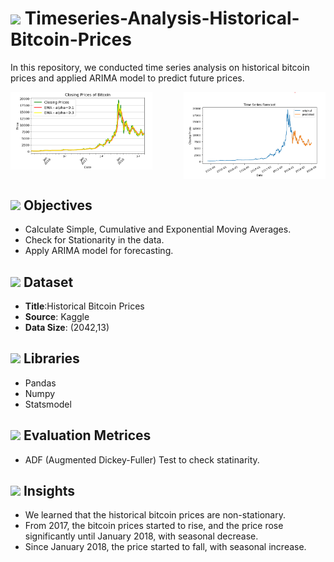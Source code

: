 # <img src="https://cdn-icons-png.flaticon.com/128/18492/18492156.png" width=20/> Timeseries-Analysis-Historical-Bitcoin-Prices
In this repository, we conducted time series analysis on historical bitcoin prices and applied ARIMA model to predict future prices.

<p align="center">
    <img src="Exponential Moving Average.png" width="45%" alt="Image 1 Description" style="float: left; margin-right: 2%;">
    <img src="time_series_forecast.png" width="45%" alt="Image 2 Description" style="float: right; margin-left: 2%;">
</p>
<br clear="all" />

## <img src="https://cdn-icons-png.flaticon.com/128/3176/3176324.png" width="20" /> Objectives
- Calculate Simple, Cumulative and Exponential Moving Averages.
- Check for Stationarity in the data.
- Apply ARIMA model for forecasting.

## <img src="https://cdn-icons-png.flaticon.com/128/18289/18289400.png" width=20 /> Dataset
- __Title__:Historical Bitcoin Prices
- __Source__: Kaggle
- __Data Size__: (2042,13)
## <img src="https://cdn-icons-png.flaticon.com/128/6259/6259277.png" width=20 /> Libraries
- Pandas
- Numpy
- Statsmodel

## <img src="https://cdn-icons-png.flaticon.com/128/1844/1844921.png" width=20 /> Evaluation Metrices
- ADF (Augmented Dickey-Fuller) Test to check statinarity. 

## <img src="https://cdn-icons-png.flaticon.com/128/9623/9623606.png" width=20 /> Insights
- We learned that the historical bitcoin prices are non-stationary.
- From 2017, the bitcoin prices started to rise, and the price rose significantly until January 2018, with seasonal decrease.
- Since January 2018, the price started to fall, with seasonal increase.
